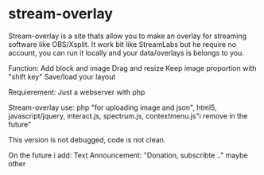 # stream-overlay

Stream-overlay is a site thats allow you to make an overlay for streaming software like OBS/Xsplit. It work bit like StreamLabs but he require no account, you can run it locally and your data/overlays is belongs to you.

Function:
Add block and image 
Drag and resize
Keep image proportion with "shift key"
Save/load your layout


Requierement:
Just a webserver with php

Stream-overlay use:
php "for uploading image and json", html5, javascript/jquery, interact.js, spectrum.js, contextmenu.js"i remove in the future"


This version is not debugged, code is not clean.

On the future i add:
Text
Announcement: "Donation, subscribte .."
maybe other

